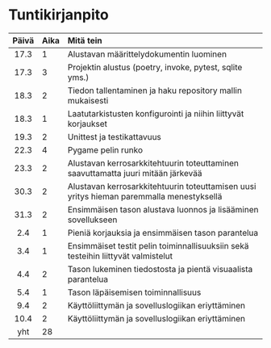 # Tuntikirjanpito

| Päivä | Aika | Mitä tein |
| :----:|:-----| :-----|
| 17.3 | 1    | Alustavan määrittelydokumentin luominen |
| 17.3 | 3    | Projektin alustus (poetry, invoke, pytest, sqlite yms.) |
| 18.3 | 2    | Tiedon tallentaminen ja haku repository mallin mukaisesti |
| 18.3 | 1    | Laatutarkistusten konfigurointi ja niihin liittyvät korjaukset |
| 19.3 | 2    | Unittest ja testikattavuus |
| 22.3 | 4    | Pygame pelin runko |
| 23.3 | 2    | Alustavan kerrosarkkitehtuurin toteuttaminen saavuttamatta juuri mitään järkevää |
| 30.3 | 2    | Alustavan kerrosarkkitehtuurin toteuttamisen uusi yritys hieman paremmalla menestyksellä |
| 31.3 | 2    | Ensimmäisen tason alustava luonnos ja lisääminen sovellukseen|
| 2.4  | 1    | Pieniä korjauksia ja ensimmäisen tason parantelua |
| 3.4  | 1    | Ensimmäiset testit pelin toiminnallisuuksiin sekä testeihin liittyvät valmistelut |
| 4.4  | 2    | Tason lukeminen tiedostosta ja pientä visuaalista parantelua |
| 5.4  | 1    | Tason läpäisemisen toiminnallisuus |
| 9.4  | 2    | Käyttöliittymän ja sovelluslogiikan eriyttäminen |
| 10.4 | 2    | Käyttöliittymän ja sovelluslogiikan eriyttäminen |
| yht   | 28    | | 